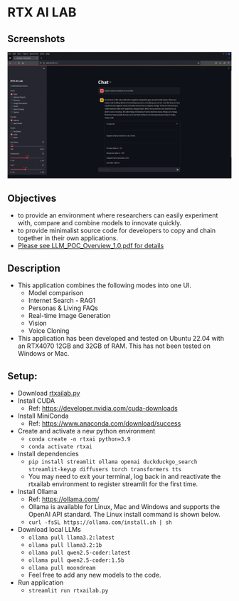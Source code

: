 # RTX AI LAB
## Screenshots
![RTX AI Lab Screenshot](https://github.com/isangtao/rtxailab/blob/main/rtxailab.gif)
## Objectives
* to provide an environment where researchers can easily experiment with, compare and combine models to innovate quickly.
* to provide minimalist source code for developers to copy and chain together in their own applications.
* [Please see LLM_POC_Overview_1.0.pdf for details](https://github.com/isangtao/rtxailab/blob/main/LLM_POC_Overview_1.0.pdf)
## Description
* This application combines the following modes into one UI.
  * Model comparison
  * Internet Search - RAG1
  * Personas & Living FAQs
  * Real-time Image Generation
  * Vision
  * Voice Cloning
* This application has been developed and tested on Ubuntu 22.04 with an RTX4070 12GB and 32GB of RAM. This has not been tested on Windows or Mac.
## Setup:
* Download [rtxailab.py](https://github.com/isangtao/rtxailab/blob/main/rtxailab.py)
* Install CUDA
  * Ref: https://developer.nvidia.com/cuda-downloads
* Install MiniConda
  * Ref: https://www.anaconda.com/download/success
* Create and activate a new python environment
  * ```conda create -n rtxai python=3.9```
  * ```conda activate rtxai```
* Install dependencies 
  * ```pip install streamlit ollama openai duckduckgo_search streamlit-keyup diffusers torch transformers tts```
  * You may need to exit your terminal, log back in and reactivate the rtxailab environment to register streamlit for the first time.
* Install Ollama
  * Ref: https://ollama.com/
  * Ollama is available for Linux, Mac and Windows and supports the OpenAI API standard. The Linux install command is shown below.
  * ```curl -fsSL https://ollama.com/install.sh | sh```
* Download local LLMs
  * ```ollama pull llama3.2:latest```
  * ```ollama pull llama3.2:1b```
  * ```ollama pull qwen2.5-coder:latest```
  * ```ollama pull qwen2.5-coder:1.5b```
  * ```ollama pull moondream```
  * Feel free to add any new models to the code.
* Run application
  * ```streamlit run rtxailab.py```
